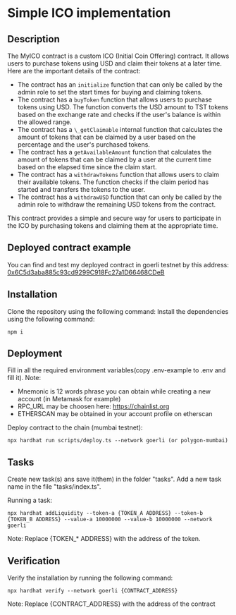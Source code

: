 # Simple ICO implementation

## Description

The MyICO contract is a custom ICO (Initial Coin Offering) contract. It allows users to purchase tokens using USD and claim their tokens at a later time. Here are the important details of the contract:

- The contract has an `initialize` function that can only be called by the admin role to set the start times for buying and claiming tokens.
- The contract has a `buyToken` function that allows users to purchase tokens using USD. The function converts the USD amount to TST tokens based on the exchange rate and checks if the user's balance is within the allowed range.
- The contract has a `\_getClaimable` internal function that calculates the amount of tokens that can be claimed by a user based on the percentage and the user's purchased tokens.
- The contract has a `getAvailableAmount` function that calculates the amount of tokens that can be claimed by a user at the current time based on the elapsed time since the claim start.
- The contract has a `withdrawTokens` function that allows users to claim their available tokens. The function checks if the claim period has started and transfers the tokens to the user.
- The contract has a `withdrawUSD` function that can only be called by the admin role to withdraw the remaining USD tokens from the contract.

This contract provides a simple and secure way for users to participate in the ICO by purchasing tokens and claiming them at the appropriate time.

## Deployed contract example

You can find and test my deployed contract in goerli testnet by this address: [0x6C5d3aba885c93cd9299C918Fc27a1D66468CDeB](https://mumbai.polygonscan.com/address/0x6C5d3aba885c93cd9299C918Fc27a1D66468CDeB)

## Installation

Clone the repository using the following command:
Install the dependencies using the following command:

```
npm i
```

## Deployment

Fill in all the required environment variables(copy .env-example to .env and fill it).
Note:

- Mnemonic is 12 words phrase you can obtain while creating a new account (in Metamask for example)
- RPC_URL may be choosen here: https://chainlist.org
- ETHERSCAN may be obtained in your account profile on etherscan

Deploy contract to the chain (mumbai testnet):

```
npx hardhat run scripts/deploy.ts --network goerli (or polygon-mumbai)
```

## Tasks

Create new task(s) ans save it(them) in the folder "tasks". Add a new task name in the file "tasks/index.ts".

Running a task:

```
npx hardhat addLiquidity --token-a {TOKEN_A ADDRESS} --token-b {TOKEN_B ADDRESS} --value-a 10000000 --value-b 10000000 --network goerli
```

Note: Replace {TOKEN\_\* ADDRESS} with the address of the token.

## Verification

Verify the installation by running the following command:

```
npx hardhat verify --network goerli {CONTRACT_ADDRESS}
```

Note: Replace {CONTRACT_ADDRESS} with the address of the contract
